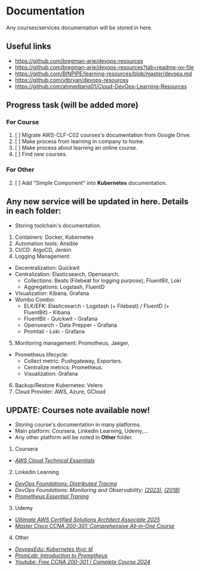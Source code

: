 # Documentation
Any courses/services documentation will be stored in here.

## Useful links
- https://github.com/bregman-arie/devops-resources
- https://github.com/bregman-arie/devops-resources?tab=readme-ov-file
- https://github.com/BINPIPE/learning-resources/blob/master/devops.md
- https://github.com/ytbryan/devops-resources
- https://github.com/ahmedtariq01/Cloud-DevOps-Learning-Resources

## Progress task (will be added more)
### For **Course**
1. [ ] Migrate AWS-CLF-C02 courses's documentation from Google Drive.
2. [ ] Make process from learning in company to home.
3. [ ] Make process about learning an online course.
4. [ ] Find new courses.
### For **Other**
2. [ ] Add "Simple Component" into **Kubernetes** documentation.

## Any new service will be updated in here. Details in each folder:
- Storing toolchain's documentation.
1. Containers: Docker, Kubernetes
2. Automation tools: Ansible
3. CI/CD: ArgoCD, Jenkin
4. Logging Management:
  - Decentralization: Quickwit
  - Centralization: Elasticsearch, Opensearch.
    - Collections: Beats (Filebeat for logging purpose), FluentBit, Loki
    - Aggregations: Logstash, FluentD
  - Visualization: Kibana, Grafana
  - Wombo Combo:
    - ELK/EFK: Elasticsearch - Logstash (+ Filebeat) / FluentD (+ FluentBit) - Kibana
    - FluentBit - Quickwit - Grafana
    - Opensearch - Data Prepper - Grafana
    - Promtail - Loki - Grafana
5. Monitoring management: Promotheus, Jaeger,
- Prometheus lifecycle:
  - Collect metric: Pushgateway, Exporters.
  - Centralize metrics: Prometheus.
  - Visualization: Grafana
6. Backup/Restore Kubernetes: Velero
7. Cloud Provider: AWS, Azure, GCloud

## UPDATE: Courses note available now!
- Storing course's documentation in many platforms.
- Main platform: Coursera, Linkedin Learning, Udemy,...
- Any other platform will be noted in **Other** folder.
1. Coursera
- [_AWS Cloud Technical Essentials_](https://www.coursera.org/learn/aws-cloud-technical-essentials)
2. Linkedin Learning
- [_DevOps Foundations: Distributed Tracing_](https://www.linkedin.com/learning/devops-foundations-distributed-tracing)
- *DevOps Foundations: Monitoring and Observability*: [*(2023)*](https://www.linkedin.com/learning/devops-foundations-monitoring-and-observability-20223247), [*(2018)*](https://www.linkedin.com/learning/devops-foundations-monitoring-and-observability)
- [*Prometheus Essential Traning*](https://www.linkedin.com/learning/prometheus-essential-training)
3. Udemy
- [_Ultimate AWS Certified Solutions Architect Associate 2025_](https://samsungu.udemy.com/course/aws-certified-solutions-architect-associate-saa-c03)
- [*Master Cisco CCNA 200-301: Comprehensive All-in-One Course*](https://samsungu.udemy.com/course/ccna-jitl)
4. Other
- [_DevopsEdu: Kubernetes thực tế_](https://devopsedu.vn/courses/khoa-hoc-kubenetes-thuc-te)
- [_PromLab: Introduction to Prometheus_](https://training.promlabs.com/training/introduction-to-prometheus)
- [*Youtube: Free CCNA 200-301 | Complete Course 2024*](https://www.youtube.com/playlist?list=PLxbwE86jKRgMpuZuLBivzlM8s2Dk5lXBQ)

